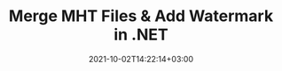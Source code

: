 ---
############################# Static ############################
layout: "autogen"
date: 2021-10-02T14:22:14+03:00
draft: false
path: "total/net/merger/mht/"

############################# Head ############################
head_title: "Merge & Split MHT Files and Add Watermarks in C# .NET"
head_description: ".NET documents merger library to combine multiple MHT files into a single file by joining selective number of pages or a range of pages from multiple source documents into one."

############################# Header ############################
title: "Merge MHT Files & Add Watermark in .NET"
description: ".NET documents merger API to combine multiple MHT files into a single file by joining selective number of pages or a range of pages from multiple source documents into one. Perform single document operations such as move, remove, rotate, swap and extract pages or split a single MHT document into several resultant documents."

############################# SubMenu ############################
submenu:
    enable: false

############################# Content ############################
content:
    enable: true
    block:
    - title_left: "Merge MHT Files & Add Watermark in C#"
      content_left: |
          Join MHT files in C# .NET and add text or image watermarks to the single resultant document in .NET (C#, VB.NET, ASP.NET & .NET Core) applications.

          -   Instantiate **Merger** with input MHT document
          -   Call **Join** method of **Merger** class instance and pass second source document path
          -   Call **Save** method of **Merger** class instance to save merged document
          -   Instantiate **Watermarker** with merged MHT document as created above
          -   Create the **TextWatermark** object & set watermark properties
          -   Add watermark and save watermarked MHT
          
      title_right: "Source Document Information Extraction"
      content_right: |
          You require `GroupDocs.Merger` & `GroupDocs.Watermark` namespaces to perform single and multiple documents merging operations within PDF, Microsoft Office, HTML, OpenDocument and many other document formats. Explore other [.NET APIs for Office documents](https://products.conholdate.com/total/net/) as offered by Conholdate.Total.
          
          Get the respective assembly files from the [downloads](https://downloads.conholdate.com/total/net) or fetch the whole package from [Nuget](https://www.nuget.org/packages/Conholdate.Total/) to add 'Conholdate.Total` directly in your workspace.
          
      code: |
          ```cs {linenos=false}
          // Merge MHT files using GroupDocs.Merger API
          // Instantiate Merger with input MHT document
          using (Merger merger = new Merger("input1.mht"))
          {
              // Call Join method of Merger class instance and pass second source document path
              merger.Join("input2.mht");

              // Call Save method of Merger class instance to save merged document
              merger.Save("merged.mht");
          }

          // Add text watermark to MHT document
          // Instantiate Watermarker with merged MHT document created above
          // GroupDocs.Merger created Output folder and save merged.mht there
          // We will load merged.mht document from Output folder
          using (Watermarker watermarker = new Watermarker("Output/merged.mht"))
          {
              // Initialize the Font to be used for watermark
              Font font = new Font("Arial", 19, FontStyle.Bold | FontStyle.Italic);

              // Create the TextWatermark object
              TextWatermark watermark = new TextWatermark("my watermark", font);

              // Set watermark properties
              watermark.ForegroundColor = Color.Red;
              watermark.BackgroundColor = Color.Blue;
              watermark.TextAlignment = TextAlignment.Right;
              watermark.Opacity = 0.5;

              // Add watermark and save watermarked MHT
              watermarker.Add(watermark);
              watermarker.Save("output.mht");
          }
          ```
    - title_left: "Split MHT File & Add Watermarks in .NET"
      content_left: |
          Split a single MHT document to multiple independent documents and insert image or text watermarks to each of the splitted files using C# .NET.

          -   Set output path where files will be saved after splitting
          -   Instantiate **SplitOptions** object with path of splitted file and number of pages to be splitted
          -   Create **Merger** object with input MHT and split using **SplitOptions**
          -   Instantiate **Watermarker** with splitted MHT
          -   Create the **TextWatermark** object & set watermark properties
          -   Add watermark and save watermarked MHT
        
      title_right: "Image Representation of Document Pages"
      content_right: |
          Combine all popular document file formats and generate image representation of the merged document pages in 'PNG', 'JPG' or 'BMP' formats. You can easily preview the complete document as a whole or display some specific pages based on page numbers or page ranges.

          Join popular document file formats on different operating systems such as Windows, Linux or macOS while using platforms such as Windows Azure, Mono and Xamarin.
          
      code: |
          ```cs {linenos=false}
          // Set output path where files will be saved after splitting
          string outputFolder = @"c:\output\";

          // Instantiate SplitOptions object with path of splitted file and number of pages to be splitted
          SplitOptions splitOptions = new SplitOptions(outputFolder + "document_{0}.{1}", new int[] { 1, 2, 4 });

          // Create Merger object with input MHT
          using (Merger merger = new Merger("input.mht"))
          {
              // Split input MHT using SplitOptions
              merger.Split(splitOptions);
          }

          // Get list of splitted files from output path
          string[] files = Directory.GetFiles(outputFolder);
          // Create counter that will be used for naming output files
          int i = 0;

          // Loop through all splitted files in the output folder
          foreach(string file in files)
          {
              i++; // Increment counter

              // Instantiate Watermarker with splitted MHT
              using (Watermarker watermarker = new Watermarker(file))
              {
                  // Initialize the Font to be used for watermark
                  Font font = new Font("Arial", 19, FontStyle.Bold | FontStyle.Italic);

                  // Create the TextWatermark object
                  TextWatermark watermark = new TextWatermark("my watermark", font);

                  // Set watermark properties
                  watermark.ForegroundColor = Color.Red;
                  watermark.BackgroundColor = Color.Blue;
                  watermark.TextAlignment = TextAlignment.Right;
                  watermark.Opacity = 0.5;

                  // Add watermark and save watermarked MHT
                  watermarker.Add(watermark);
                  watermarker.Save(string.Format("{0}output{1}.mht",outputFolder,i));
              }
          }
          ```
############################# About Formats ############################
about_formats:
    enable: false
############################# More Formats ############################
more_formats:
    enable: true
    auto: true
############################# Back to top ###############################
back_to_top:
  enable: true
---
